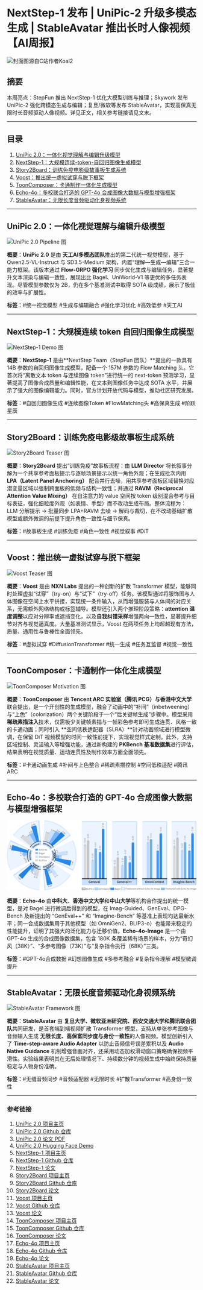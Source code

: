 # NextStep-1 发布 | UniPic-2 升级多模态生成 | StableAvatar 推出长时人像视频【AI周报】

![封面图源自C站作者Koal2](https://image.civitai.com/xG1nkqKTMzGDvpLrqFT7WA/bc7e4820-82c0-4d95-a196-9627d8cb4578/original=true,quality=90/00003-2892726208.jpeg)

## 摘要

本周亮点：StepFun 推出 NextStep-1 优化大模型训练与推理；Skywork 发布 UniPic-2 强化跨模态生成与编辑；复旦/微软等发布 StableAvatar，实现高保真无限时长音频驱动人像视频。详见正文，相关参考链接请见文末。

---

## 目录
1. [UniPic 2.0：一体化视觉理解与编辑升级模型](#unipic-20-一体化视觉理解与编辑升级模型)
2. [NextStep-1：大规模连续-token-自回归图像生成模型](#nextstep-1-大规模连续-token-自回归图像生成模型)
3. [Story2Board：训练免疫电影级故事板生成系统](#story2board-训练免疫电影级故事板生成系统)
4. [Voost：推出统一虚拟试穿与脱下框架](#voost-推出统一虚拟试穿与脱下框架)
5. [ToonComposer：卡通制作一体化生成模型](#tooncomposer-卡通制作一体化生成模型)
6. [Echo-4o：多校联合打造的 GPT-4o 合成图像大数据与模型增强框架](#echo-4o-多校联合打造的-gpt-4o-合成图像大数据与模型增强框架)
7. [StableAvatar：无限长度音频驱动化身视频系统](#stableavatar-无限长度音频驱动化身视频系统)

---

## UniPic 2.0：一体化视觉理解与编辑升级模型

![UniPic 2.0 Pipeline 图](https://unipic-v2.github.io/static/imgs/unipicv2-pipeline.png)

**概要**：**UniPic 2.0** 是由 **天工AI多模态团队**推出的第二代统一视觉模型，基于 Qwen2.5-VL-Instruct 与 SD3.5-Medium 架构，内置“理解—生成—编辑”三合一能力框架。该版本通过 **Flow-GRPO 强化学习** 同步优化生成与编辑任务，显著提升文本渲染与编辑一致性，展现出比 Bagel、UniWorld-V1 等更优的多任务表现。尽管模型参数仅为 2B，仍在多个基准测试中取得 SOTA 级成绩，展示了极佳的效率与扩展性。

**标签**：#统一视觉模型 #生成与编辑融合 #强化学习优化 #高效低参 #天工AI

---

## NextStep-1：大规模连续 token 自回归图像生成模型

![NextStep-1 Demo 图](https://github.com/stepfun-ai/NextStep-1/blob/main/assets/t2i_demo.gif?raw=true)

**概要**：**NextStep-1** 是由**NextStep Team（StepFun 团队）**提出的一款具有 14B 参数的自回归图像生成模型，配备一个 157M 参数的 Flow Matching 头。它首次将“离散文本 token 与连续图像 token”进行统一的 next-token 预测学习，显著提高了图像合成质量和编辑性能，在文本到图像任务中达成 SOTA 水平，并展示了强大的图像编辑能力。同时，官方计划开放代码与模型，推动社区研究发展。

**标签**：#自回归图像生成 #连续图像Token #FlowMatching头 #高保真生成 #阶跃星辰

---

## Story2Board：训练免疫电影级故事板生成系统

![Story2Board Teaser 图](https://daviddinkevich.github.io/Story2Board/static/images/teaser.webp)

**概要**：**Story2Board** 提出“训练免疫”故事板流程：由 **LLM Director** 将长叙事分解为一个共享参考面板提示与逐帧场景提示以统一角色外观；在生成批次内用 **LPA（Latent Panel Anchoring）** 配合并行去噪，用共享参考面板区域替换对应潜变量区域以强制跨面板的低频与结构一致性；并通过 **RAVM（Reciprocal Attention Value Mixing）** 在自注意力的 value 空间按 token 级别混合参考与目标表征，强化细粒度外观（如表情、手型）而不改动生成布局。整体流程为：LLM 分解提示 → 批量同步 LPA+RAVM 去噪 → 解码与裁切，在不改动基础扩散模型或额外微调的前提下提升角色一致性与细节保真。

**标签**：#故事板生成 #训练免疫 #角色一致性 #视觉叙事 #DiT

---

## Voost：推出统一虚拟试穿与脱下框架

![Voost Teaser 图](https://nxnai.github.io/Voost/static/images/teaser.jpg)

**概要**：**Voost** 是由 **NXN Labs** 提出的一种创新的扩散 Transformer 模型，能够同时处理虚拟“试穿”（try-on）与“试下”（try-off）任务。该模型通过将服饰图与人体图像在空间上水平拼接，实现统一条件输入，从而增强服装与人体间的对应关系，无需额外网络结构或标签辅导。模型还引入两个推理阶段策略：**attention 温度调整**以应对分辨率或遮挡变化，以及**自我纠错采样**增强两向一致性，显著提升细节对齐与视觉逼真度。大量基准测试显示，Voost 在两项任务上均超越现有方法，质量、通用性与鲁棒性全面领先。

**标签**：#虚拟试穿 #DiffusionTransformer #统一生成 #任务互监督 #视觉一致性

---

## ToonComposer：卡通制作一体化生成模型

![ToonComposer Motivation 图](https://lg-li.github.io/pub-images/tooncomposer/workflow-cmp.jpg)

**概要**：**ToonComposer** 由 **Tencent ARC 实验室（腾讯 PCG）**与**香港中文大学**联合提出，是一个开创性的生成模型，融合了动画中的“补间”（inbetweening）与“上色”（colorization）两个关键阶段于一个“后关键帧生成”步骤中。模型采用**稀疏素描注入**技术，仅需极少关键帧素描与一帧彩色参考即可生成连贯、风格一致的卡通动画；同时引入 **空间低秩适配器（SLRA）**针对动画领域进行模型微调，在保留 DiT 视频模型的时间一致性前提下，实现视觉样式定制。此外，支持区域控制、灵活输入等增强功能，通过新构建的 **PKBench 基准数据集**进行评估，结果表明在视觉质量、运动连贯性及制作效率方面全面领先。

**标签**：#卡通动画生成 #补间与上色整合 #稀疏素描控制 #空间低秩适配 #腾讯 ARC

---

## Echo-4o：多校联合打造的 GPT-4o 合成图像大数据与模型增强框架

![Echo-4o Rader 图](https://github.com/yejy53/Echo-4o/raw/master/assets/radar.jpg)

**概要**：**Echo-4o** 由**中科大**、**香港中文大学**和**中山大学**等机构合作提出的统一模型，是对 Bagel 进行微调后得到的模型，在 Imag-Guided、GenEval、DPG-Bench 及新提出的 “GenEval++” 和 “Imagine-Bench” 等基准上表现均达最新水平；同一合成数据集用于其他模型（如 OmniGen2、BLIP3-o）也能带来稳定的性能提升，证明了其强大的泛化能力与迁移价值。**Echo-4o-Image** 是一个由 GPT-4o 生成的合成图像数据集，包含 180K 条覆盖稀有场景的样本，分为“奇幻风（38K）”、“多参考图像（73K）”与“复杂指令执行（68K）”三类。

**标签**：#GPT-4o合成数据 #幻想图像生成 #多参考融合 #复杂指令理解 #模型微调提升

---

## StableAvatar：无限长度音频驱动化身视频系统

![StableAvatar Framework 图](https://francis-rings.github.io/StableAvatar/static/images/framework.jpg)

**概要**：**StableAvatar** 由 **复旦大学、微软亚洲研究院、西安交通大学和腾讯联合团队**共同研发，是首套端到端视频扩散 Transformer 模型，支持从单张参考图像与音频输入生成 **无限长度、高保富同步度与身份一致性**的人像视频。模型创新引入了 **Time-step-aware Audio Adapter** 以防止音频信号误差累积以及 **Audio Native Guidance** 机制增强音画对齐，还采用动态加权滑动窗口策略确保视频平滑性。实验结果表明其在无后处理情况下、持续数分钟的视频生成中始终保持质量稳定与人物身份准确。

**标签**：#无缝音频同步 #音频适配器 #无限时长 #扩散Transformer #高身份一致性

---

### **参考链接**

1. [UniPic 2.0 项目主页](https://unipic-v2.github.io/)
2. [UniPic 2.0 Github 仓库](https://github.com/SkyworkAI/UniPic/tree/main/UniPic-2)
3. [UniPic 2.0 论文 PDF](https://github.com/SkyworkAI/UniPic/blob/main/UniPic-2/assets/pdf/UNIPIC2.pdf)
4. [UniPic 2.0 Hugging Face Demo](https://huggingface.co/Skywork/UniPic2-Metaquery-9B)
5. [NextStep-1 项目主页](https://stepfun.ai/research/en/nextstep1)
6. [NextStep-1 Github 仓库](https://github.com/stepfun-ai/NextStep-1)
7. [NextStep-1 论文](https://arxiv.org/html/2508.10711)
8. [Story2Board 项目主页](https://daviddinkevich.github.io/Story2Board/)
9. [Story2Board Github 仓库](https://github.com/daviddinkevich/Story2Board)
10. [Story2Board 论文](https://arxiv.org/html/2508.09983v1)
11. [Voost 项目主页](https://nxnai.github.io/Voost/)
12. [Voost Github 仓库](https://github.com/nxnai/Voost)
13. [Voost 论文](https://arxiv.org/html/2508.04825v1)
14. [ToonComposer 项目主页](https://lg-li.github.io/project/tooncomposer/)
15. [ToonComposer Github 仓库](https://github.com/TencentARC/ToonComposer)
16. [ToonComposer 论文](https://arxiv.org/html/2508.10881v1)
17. [Echo-4o 项目主页](https://yejy53.github.io/Echo-4o/)
18. [Echo-4o Github 仓库](https://github.com/yejy53/Echo-4o)
19. [Echo-4o 论文](https://arxiv.org/html/2508.09987v1)
20. [StableAvatar 项目主页](https://francis-rings.github.io/StableAvatar/)
21. [StableAvatar Github 仓库](https://github.com/Francis-Rings/StableAvatar)
22. [StableAvatar 论文](https://arxiv.org/html/2508.08248)

